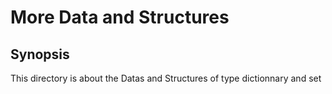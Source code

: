# More Data and Structures

## Synopsis

This directory is about the Datas and Structures of type dictionnary and set
